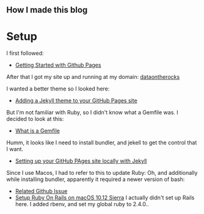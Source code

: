 ## How I made this blog

# Setup
I first followed:
- [Getting Started with Github Pages](https://guides.github.com/features/pages/)

After that I got my site up and running at my domain:
[dataontherocks](https://jeffery-do.github.io/)

I wanted a better theme so I looked here:
- [Adding a Jekyll theme to your GitHub Pages site](https://help.github.com/articles/adding-a-jekyll-theme-to-your-github-pages-site/)

But I'm not familiar with Ruby, so I didn't know what a Gemfile was.
I decided to look at this:
- [What is a Gemfile](http://tosbourn.com/what-is-the-gemfile/)

Humm, it looks like I need to install bundler, and jekell to get the control that I want.
- [Setting up your GitHub PAges site locally with Jekyll](https://help.github.com/articles/setting-up-your-github-pages-site-locally-with-jekyll/)

Since I use Macos, I had to refer to this to update Ruby:
Oh, and additionally while installing bundler, apparently it required a newer version of bash:
- [Related Github Issue](https://github.com/Homebrew/homebrew-core/issues/5799)
- [Setup Ruby On Rails on macOS 10.12 Sierra](https://gorails.com/setup/osx/10.12-sierra) I actually didn't set up Rails here. I added rbenv, and set my global ruby to 2.4.0..


